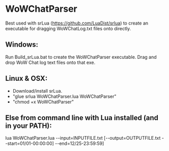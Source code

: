 # WoWChatParser
Best used with srLua (https://github.com/LuaDist/srlua) to create an executable for dragging WoWChatLog.txt files onto directly.

## Windows:

Run Build_srLua.bat to create the WoWChatParser executable. Drag and drop WoW Chat log text files onto that exe.

## Linux & OSX:

* Download/install srLua.
* "glue srlua WoWChatParser.lua WoWChatParser"
* "chmod +x WoWChatParser"

## Else from command line with Lua installed (and in your PATH):

lua WoWChatParser.lua --input=INPUTFILE.txt [--output=OUTPUTFILE.txt --start=01/01-00:00:00] --end=12/25-23:59:59]
